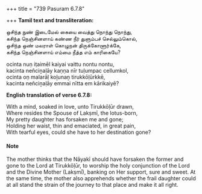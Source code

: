 +++
title = "739 Pasuram 6.7.8"

+++
**Tamil text and transliteration:**

ஒசிந்த நுண் இடைமேல் கையை வைத்து நொந்து நொந்து,  
கசிந்த நெஞ்சினளாய் கண்ண நீர் துளும்பச் செல்லும்கொல்,  
ஒசிந்த ஒண் மலராள் கொழுநன் திருக்கோளூர்க்கே,  
கசிந்த நெஞ்சினளாய் எம்மை நீத்த எம் காரிகையே?

ocinta nuṇ iṭaimēl kaiyai vaittu nontu nontu,  
kacinta neñciṉaḷāy kaṇṇa nīr tuḷumpac cellumkol,  
ocinta oṇ malarāḷ koḻunaṉ tirukkōḷūrkkē,  
kacinta neñciṉaḷāy emmai nītta em kārikaiyē?

**English translation of verse 6.7.8:**

With a mind, soaked in love, unto Tirukkōḷūr drawn,  
Where resides the Spouse of Lakṣmī, the lotus-born,  
My pretty daughter has forsaken me and gone;  
Holding her waist, thin and emaciated, in great pain,  
With tearful eyes, could she have to her destination gone?

#### Note

The mother thinks that the Nāyakī should have forsaken the former and gone to the Lord at Tirukkōḷūr, to worship the holy conjunction of the Lord and the Divine Mother (Lakṣmī), banking on Her support, sure and sweet. At the same time, the mother also apprehends whether the frail daughter could at all stand the strain of the journey to that place and make it all right.


